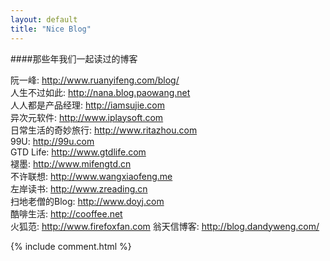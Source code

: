 ```yaml
---
layout: default
title: "Nice Blog"
---
```


####那些年我们一起读过的博客

阮一峰: <http://www.ruanyifeng.com/blog/>  
人生不过如此: <http://nana.blog.paowang.net>    
人人都是产品经理: <http://iamsujie.com>   
异次元软件: <http://www.iplaysoft.com>    
日常生活的奇妙旅行: <http://www.ritazhou.com>    
99U: <http://99u.com>   
GTD Life: <http://www.gtdlife.com>    
褪墨: <http://www.mifengtd.cn>    
不许联想: <http://www.wangxiaofeng.me>    
左岸读书: <http://www.zreading.cn>    
扫地老僧的Blog: <http://www.doyj.com>    
酷啡生活: <http://cooffee.net>   
火狐范: <http://www.firefoxfan.com>
翁天信博客: <http://blog.dandyweng.com/>

<!-- Blog Comments -->
<div class="media">
  {% include comment.html %} 
</div>
